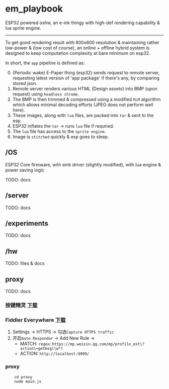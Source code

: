 # em_playbook
ESP32 powered oshw, an e-ink thingy with high-def rendering capability &amp; lua sprite engine.


----


To get good rendering result with 800x600 resolution & maintaining rather low-power & (low cost of course), an online + offline hybrid system is designed to keep computation complexity at bare minimum on esp32.

In short, the `app` pipeline is defined as:

0. (Periodic wake) E-Paper thing (esp32) sends request to remote server, requesting latest version of 'app package' if there's any, by comparing stored json.
1. Remote server renders various HTML (Design assets) into BMP (upon request) using `headless chrome`.
2. The BMP is then trimmed & compressed using a modified `RLM` algorithm which allows minimal decoding efforts (JPEG does not perform well here).
3. These images, along with `lua` files, are packed into `tar` & sent to the esp.
4. ESP32 inflates the `tar` -> runs `lua` file if requried.
5. The `lua` file has access to the `sprite engine`.
6. Image is `stitched` quickly & esp goes to sleep.


## /OS

ESP32 Core firmware, with eink driver (slightly modified), with lua engine & power saving logic

TODO: docs

## /server

TODO: docs

## /experiments

TODO: docs

## /hw

TODO: files & docs



## proxy

TODO: docs

### 按键精灵 [下载](https://dl.pconline.com.cn/html_2/1/59/id=2598&pn=0.html "下载")

### Fiddler Everywhere [下载](https://www.telerik.com/download/fiddler-everywhere "下载")
1. Settings -> HTTPS -> 勾选` Capture HTTPS traffic ` 
2. 开启` Auto Responder ` -> Add New Rule -> 
    * MATCH: ` regex:https://mp.weixin.qq.com/mp/profile_ext\?action\=getmsg(\w*) ` 
    * ACTION: ` http://localhost:9999/ `

### proxy
```
    cd proxy
    node main.js
```